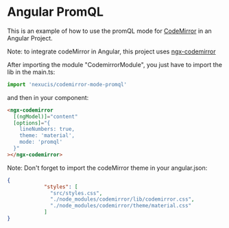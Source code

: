 Angular PromQL
==============

This is an example of how to use the promQL mode for [CodeMirror](https://codemirror.net/) in an Angular Project.

Note: to integrate codeMirror in Angular, this project uses [ngx-codemirror](https://github.com/TypeCtrl/ngx-codemirror)

After importing the module "CodemirrorModule", you just have to import the lib in the main.ts:

```typescript
import 'nexucis/codemirror-mode-promql'
```

and then in your component: 

```html
<ngx-codemirror
  [(ngModel)]="content"
  [options]="{
    lineNumbers: true,
    theme: 'material',
    mode: 'promql'
  }"
></ngx-codemirror>
```

Note: Don't forget to import the codeMirror theme in your angular.json: 

```json
{
            "styles": [
              "src/styles.css",
              "./node_modules/codemirror/lib/codemirror.css",
              "./node_modules/codemirror/theme/material.css"
            ]
}
```
